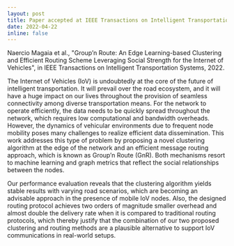 ```yaml
---
layout: post
title: Paper accepted at IEEE Transactions on Intelligent Transportation Systems
date: 2022-04-22
inline: false
---
```


Naercio Magaia et al., "Group’n Route: An Edge Learning-based Clustering and Efficient Routing Scheme Leveraging Social
Strength for the Internet of Vehicles", in IEEE Transactions on Intelligent Transportation Systems, 2022.

The Internet of Vehicles (IoV) is undoubtedly at the core of the future of intelligent transportation. It will prevail over the road ecosystem, and it will have a huge impact on our lives throughout the provision of seamless connectivity among diverse transportation means. For the network to operate efficiently, the data needs to be quickly spread throughout the network, which requires low computational and bandwidth overheads. However, the dynamics of vehicular environments due to frequent node mobility poses many challenges to realize efficient data dissemination. This work addresses this type of problem by proposing a novel clustering algorithm at the edge of the network and an efficient message routing approach, which is  known as Group’n Route (GnR). Both mechanisms resort to machine learning and graph metrics that reflect the social relationships between the nodes. 

Our performance evaluation reveals that the clustering algorithm yields stable results with varying road scenarios, which are becoming an advisable approach in the presence of mobile IoV nodes. Also, the designed routing protocol achieves two orders of magnitude smaller overhead  and almost double the delivery rate when it is compared to traditional routing protocols, which thereby justify that the combination of our two proposed clustering and routing methods are a plausible alternative to support IoV communications in real-world setups.
